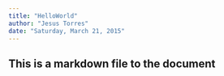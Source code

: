 ```yaml
---
title: "HelloWorld"
author: "Jesus Torres"
date: "Saturday, March 21, 2015"
---
```


## This is a markdown file to the document 